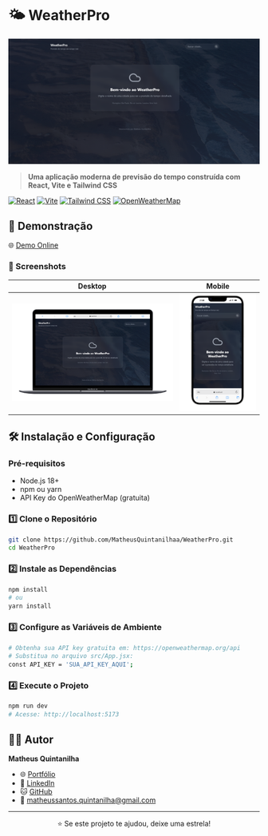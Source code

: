 # 🌤️ WeatherPro

![WeatherPro](src/assets/image.png)

> **Uma aplicação moderna de previsão do tempo construída com React, Vite e Tailwind CSS**

[![React](https://img.shields.io/badge/React-61DAFB?style=for-the-badge&logo=react&logoColor=black)](https://reactjs.org/)
[![Vite](https://img.shields.io/badge/Vite-646CFF?style=for-the-badge&logo=vite&logoColor=white)](https://vitejs.dev/)
[![Tailwind CSS](https://img.shields.io/badge/Tailwind_CSS-38B2AC?style=for-the-badge&logo=tailwind-css&logoColor=white)](https://tailwindcss.com/)
[![OpenWeatherMap](https://img.shields.io/badge/OpenWeatherMap-EB6E4B?style=for-the-badge&logo=openweathermap&logoColor=white)](https://openweathermap.org/)

## 🚀 Demonstração

🌐 [Demo Online](https://weather-pro-omega.vercel.app/)

### 📱 Screenshots

| Desktop                                       | Mobile                                       |
| --------------------------------------------- | -------------------------------------------- |
| ![Screenshot Desktop](src/assets/image-1.png) | ![Screenshot Mobile](src/assets/image-2.png) |

## 🛠️ Instalação e Configuração

### Pré-requisitos

- Node.js 18+
- npm ou yarn
- API Key do OpenWeatherMap (gratuita)

### 1️⃣ Clone o Repositório

```bash
git clone https://github.com/MatheusQuintanilhaa/WeatherPro.git
cd WeatherPro
```

### 2️⃣ Instale as Dependências

```bash
npm install
# ou
yarn install
```

### 3️⃣ Configure as Variáveis de Ambiente

```bash
# Obtenha sua API key gratuita em: https://openweathermap.org/api
# Substitua no arquivo src/App.jsx:
const API_KEY = 'SUA_API_KEY_AQUI';
```

### 4️⃣ Execute o Projeto

```bash
npm run dev
# Acesse: http://localhost:5173
```

## 👨‍💻 Autor

**Matheus Quintanilha**

- 🌐 [Portfólio](https://portflio-matheus-quintanilha.vercel.app/)
- 💼 [LinkedIn](https://www.linkedin.com/in/matheus-quintanilhadev/)
- 🐱 [GitHub](https://github.com/MatheusQuintanilhaa)
- 📧 matheussantos.quintanilha@gmail.com

---

<div align="center">
⭐ Se este projeto te ajudou, deixe uma estrela!  
</div>
